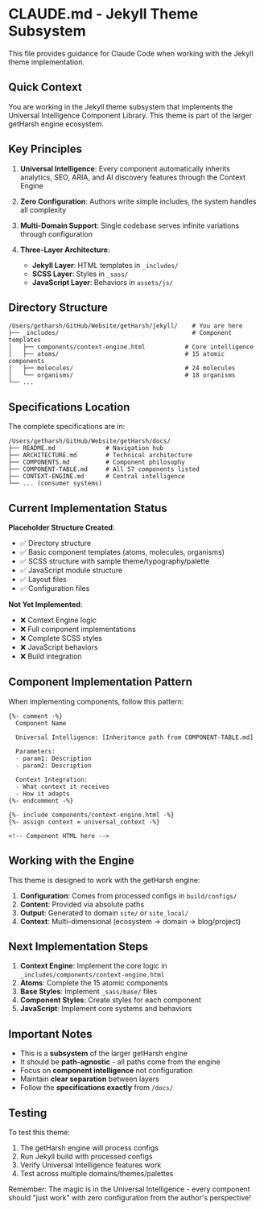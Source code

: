 # CLAUDE.md - Jekyll Theme Subsystem

This file provides guidance for Claude Code when working with the Jekyll theme implementation.

## Quick Context

You are working in the Jekyll theme subsystem that implements the Universal Intelligence Component Library. This theme is part of the larger getHarsh engine ecosystem.

## Key Principles

1. **Universal Intelligence**: Every component automatically inherits analytics, SEO, ARIA, and AI discovery features through the Context Engine

2. **Zero Configuration**: Authors write simple includes, the system handles all complexity

3. **Multi-Domain Support**: Single codebase serves infinite variations through configuration

4. **Three-Layer Architecture**:
   - **Jekyll Layer**: HTML templates in `_includes/`
   - **SCSS Layer**: Styles in `_sass/`
   - **JavaScript Layer**: Behaviors in `assets/js/`

## Directory Structure

```
/Users/getharsh/GitHub/Website/getHarsh/jekyll/    # You are here
├── _includes/                                     # Component templates
│   ├── components/context-engine.html           # Core intelligence
│   ├── atoms/                                   # 15 atomic components
│   ├── molecules/                               # 24 molecules
│   └── organisms/                               # 18 organisms
└── ...
```

## Specifications Location

The complete specifications are in:
```
/Users/getharsh/GitHub/Website/getHarsh/docs/
├── README.md              # Navigation hub
├── ARCHITECTURE.md        # Technical architecture
├── COMPONENTS.md          # Component philosophy
├── COMPONENT-TABLE.md     # All 57 components listed
├── CONTEXT-ENGINE.md      # Central intelligence
└── ... (consumer systems)
```

## Current Implementation Status

**Placeholder Structure Created**:
- ✅ Directory structure
- ✅ Basic component templates (atoms, molecules, organisms)
- ✅ SCSS structure with sample theme/typography/palette
- ✅ JavaScript module structure
- ✅ Layout files
- ✅ Configuration files

**Not Yet Implemented**:
- ❌ Context Engine logic
- ❌ Full component implementations
- ❌ Complete SCSS styles
- ❌ JavaScript behaviors
- ❌ Build integration

## Component Implementation Pattern

When implementing components, follow this pattern:

```liquid
{%- comment -%}
  Component Name
  
  Universal Intelligence: [Inheritance path from COMPONENT-TABLE.md]
  
  Parameters:
  - param1: Description
  - param2: Description
  
  Context Integration:
  - What context it receives
  - How it adapts
{%- endcomment -%}

{%- include components/context-engine.html -%}
{%- assign context = universal_context -%}

<!-- Component HTML here -->
```

## Working with the Engine

This theme is designed to work with the getHarsh engine:

1. **Configuration**: Comes from processed configs in `build/configs/`
2. **Content**: Provided via absolute paths
3. **Output**: Generated to domain `site/` or `site_local/`
4. **Context**: Multi-dimensional (ecosystem → domain → blog/project)

## Next Implementation Steps

1. **Context Engine**: Implement the core logic in `_includes/components/context-engine.html`
2. **Atoms**: Complete the 15 atomic components
3. **Base Styles**: Implement `_sass/base/` files
4. **Component Styles**: Create styles for each component
5. **JavaScript**: Implement core systems and behaviors

## Important Notes

- This is a **subsystem** of the larger getHarsh engine
- It should be **path-agnostic** - all paths come from the engine
- Focus on **component intelligence** not configuration
- Maintain **clear separation** between layers
- Follow the **specifications exactly** from `/docs/`

## Testing

To test this theme:
1. The getHarsh engine will process configs
2. Run Jekyll build with processed configs
3. Verify Universal Intelligence features work
4. Test across multiple domains/themes/palettes

Remember: The magic is in the Universal Intelligence - every component should "just work" with zero configuration from the author's perspective!